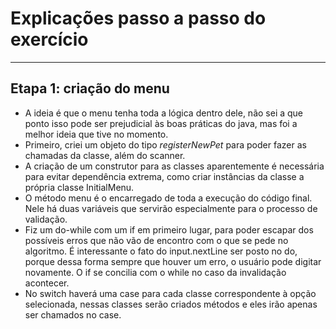 # Explicações passo a passo do exercício
------ 
## Etapa 1: criação do menu
* A ideia é que o menu tenha toda a lógica dentro dele, não sei a que ponto isso pode ser prejudicial às boas práticas
do java, mas foi a melhor ideia que tive no momento. 
* Primeiro, criei um objeto do tipo *registerNewPet* para poder fazer as chamadas da classe, além do scanner.
* A criação de um construtor para as classes aparentemente é necessária para evitar dependência extrema, como criar 
instâncias da classe a própria classe InitialMenu.
* O método menu é o encarregado de toda a execução do código final. Nele há duas variáveis que servirão especialmente
para o processo de validação.
* Fiz um do-while com um if em primeiro lugar, para poder escapar dos possíveis erros que não vão de encontro com o que 
se pede no algoritmo. É interessante o fato do input.nextLine ser posto no do, porque dessa forma sempre que houver um
erro, o usuário pode digitar novamente. O if se concilia com o while no caso da invalidação acontecer.
* No switch haverá uma case para cada classe correspondente à opção selecionada, nessas classes serão criados métodos e
eles irão apenas ser chamados no case.